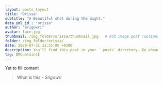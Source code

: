 ```yaml
---
layout: posts_layout
title: "Orissa"
subtitle: "A Beautiful shot during the night."
data_yml_id : "orissa"
author: "Srigowri"
avatar: face.jpg
thumbnail: /img_folder/orissa/thumbnail.jpg   # Add image post (optional)
folder: /img_folder/orissa/
date: 2020-07-31 12:55:00 +0300
description: You’ll find this post in your `_posts` directory. Go ahead and edit it and re-build the site to see your changes. # Add post description (optional)
tag: [Mountains]
---
```

Yet to fill content


> What is this <cite>- Srigowri</cite>

